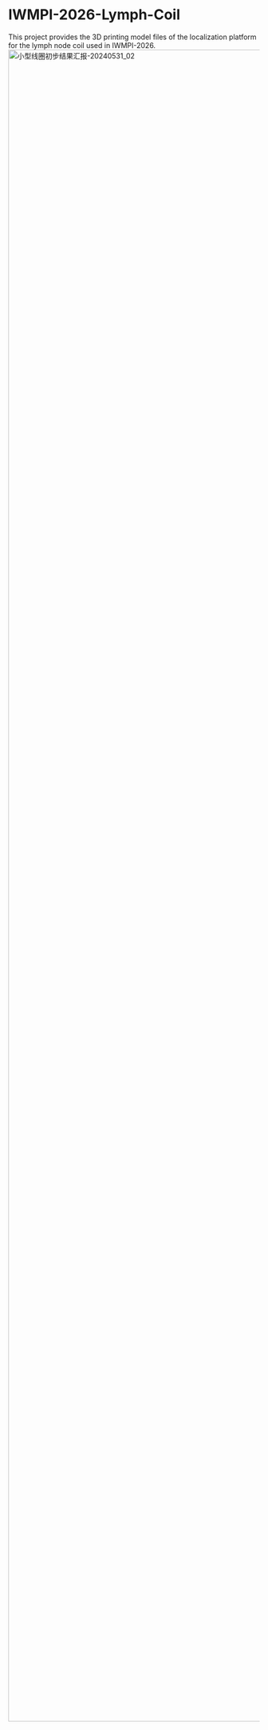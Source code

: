 # IWMPI-2026-Lymph-Coil
This project provides the 3D printing model files of the localization platform for the lymph node coil used in IWMPI-2026.
<img width="5760" height="3343" alt="小型线圈初步结果汇报-20240531_02" src="https://github.com/user-attachments/assets/6289f932-3bd7-48ad-abf3-4c44a162f176" />
